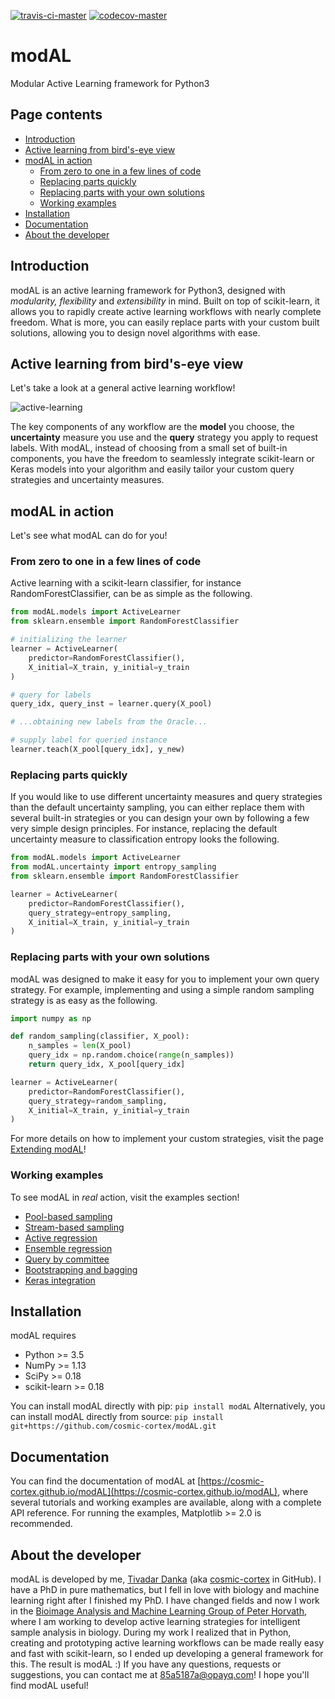 [![travis-ci-master](https://travis-ci.org/cosmic-cortex/modAL.svg?branch=master)](https://travis-ci.org/cosmic-cortex/modAL) [![codecov-master](https://codecov.io/gh/cosmic-cortex/modAL/branch/master/graph/badge.svg)](https://codecov.io/gh/cosmic-cortex/modAL)

# modAL
Modular Active Learning framework for Python3

## Page contents
- [Introduction](#introduction)  
- [Active learning from bird's-eye view](#active-learning)  
- [modAL in action](#modAL-in-action)
  - [From zero to one in a few lines of code](#initialization)  
  - [Replacing parts quickly](#replacing-parts)  
  - [Replacing parts with your own solutions](#replacing-parts-with-your-own-solutions)  
  - [Working examples](#working-examples)  
- [Installation](#installation)  
- [Documentation](#documentation)  
- [About the developer](#about-the-developer)

## Introduction<a name="introduction"></a>
modAL is an active learning framework for Python3, designed with *modularity, flexibility* and *extensibility* in mind. Built on top of scikit-learn, it allows you to rapidly create active learning workflows with nearly complete freedom. What is more, you can easily replace parts with your custom built solutions, allowing you to design novel algorithms with ease.

## Active learning from bird's-eye view<a name="active-learning"></a>
Let's take a look at a general active learning workflow!

![active-learning](https://cosmic-cortex.github.io/modAL/img/active_learning.png)

The key components of any workflow are the **model** you choose, the **uncertainty** measure you use and the **query** strategy you apply to request labels. With modAL, instead of choosing from a small set of built-in components, you have the freedom to seamlessly integrate scikit-learn or Keras models into your algorithm and easily tailor your custom query strategies and uncertainty measures.

## modAL in action<a name="modAL-in-action"></a>
Let's see what modAL can do for you!

### From zero to one in a few lines of code<a name="initialization"></a>
Active learning with a scikit-learn classifier, for instance RandomForestClassifier, can be as simple as the following.
```python
from modAL.models import ActiveLearner
from sklearn.ensemble import RandomForestClassifier

# initializing the learner
learner = ActiveLearner(
    predictor=RandomForestClassifier(),
    X_initial=X_train, y_initial=y_train
)

# query for labels
query_idx, query_inst = learner.query(X_pool)

# ...obtaining new labels from the Oracle...

# supply label for queried instance
learner.teach(X_pool[query_idx], y_new)
```

### Replacing parts quickly<a name="replacing-parts"></a>
If you would like to use different uncertainty measures and query strategies than the default uncertainty sampling, you can either replace them with several built-in strategies or you can design your own by following a few very simple design principles. For instance, replacing the default uncertainty measure to classification entropy looks the following.
```python
from modAL.models import ActiveLearner
from modAL.uncertainty import entropy_sampling
from sklearn.ensemble import RandomForestClassifier

learner = ActiveLearner(
    predictor=RandomForestClassifier(),
    query_strategy=entropy_sampling,
    X_initial=X_train, y_initial=y_train
)
```

### Replacing parts with your own solutions<a name="replacing-parts-with-your-own-solutions"></a>
modAL was designed to make it easy for you to implement your own query strategy. For example, implementing and using a simple random sampling strategy is as easy as the following.
```python
import numpy as np

def random_sampling(classifier, X_pool):
    n_samples = len(X_pool)
    query_idx = np.random.choice(range(n_samples))
    return query_idx, X_pool[query_idx]

learner = ActiveLearner(
    predictor=RandomForestClassifier(),
    query_strategy=random_sampling,
    X_initial=X_train, y_initial=y_train
)
```
For more details on how to implement your custom strategies, visit the page [Extending modAL](https://cosmic-cortex.github.io/modAL/Extending-modAL)!

### Working examples<a name="working-examples"></a>
To see modAL in *real* action, visit the examples section!  
- [Pool-based sampling](https://cosmic-cortex.github.io/modAL/Pool-based-sampling)  
- [Stream-based sampling](https://cosmic-cortex.github.io/modAL/Stream-based-sampling)  
- [Active regression](https://cosmic-cortex.github.io/modAL/Active-regression)  
- [Ensemble regression](https://cosmic-cortex.github.io/modAL/Ensemble-regression)  
- [Query by committee](https://cosmic-cortex.github.io/modAL/Query-by-committee)  
- [Bootstrapping and bagging](https://cosmic-cortex.github.io/modAL/Bootstrapping-and-bagging)  
- [Keras integration](https://cosmic-cortex.github.io/modAL/Keras-integration)

## Installation<a name="installation"></a>
modAL requires
- Python >= 3.5
- NumPy >= 1.13
- SciPy >= 0.18
- scikit-learn >= 0.18

You can install modAL directly with pip:
```pip install modAL```
Alternatively, you can install modAL directly from source:
```pip install git+https://github.com/cosmic-cortex/modAL.git```

## Documentation<a name="documentation"></a>

You can find the documentation of modAL at [https://cosmic-cortex.github.io/modAL](https://cosmic-cortex.github.io/modAL), where several tutorials and working examples are available, along with a complete API reference. For running the examples, Matplotlib >= 2.0 is recommended.

## About the developer<a name="about-the-developer">
modAL is developed by me, [Tivadar Danka](https://www.tivadardanka.com) (aka [cosmic-cortex](https://github.com/cosmic-cortex) in GitHub). I have a PhD in pure mathematics, but I fell in love with biology and machine learning right after I finished my PhD. I have changed fields and now I work in the [Bioimage Analysis and Machine Learning Group of Peter Horvath](http://group.szbk.u-szeged.hu/sysbiol/horvath-peter-lab-index.html), where I am working to develop active learning strategies for intelligent sample analysis in biology. During my work I realized that in Python, creating and prototyping active learning workflows can be made really easy and fast with scikit-learn, so I ended up developing a general framework for this. The result is modAL :) If you have any questions, requests or suggestions, you can contact me at <a href="mailto:85a5187a@opayq.com">85a5187a@opayq.com</a>! I hope you'll find modAL useful!
